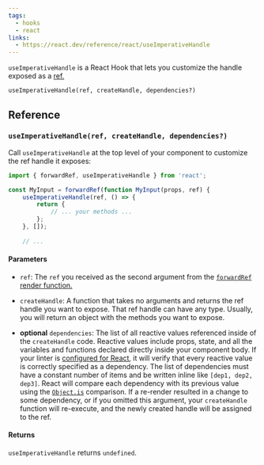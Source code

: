 ```yaml
---
tags:
  - hooks
  - react
links:
  - https://react.dev/reference/react/useImperativeHandle
---
```

`useImperativeHandle` is a React Hook that lets you customize the handle exposed as a [ref.](https://react.dev/learn/manipulating-the-dom-with-refs)

```
useImperativeHandle(ref, createHandle, dependencies?)
```

## Reference

### `useImperativeHandle(ref, createHandle, dependencies?)`

Call `useImperativeHandle` at the top level of your component to customize the ref handle it exposes:

```jsx
import { forwardRef, useImperativeHandle } from 'react';

const MyInput = forwardRef(function MyInput(props, ref) {  
	useImperativeHandle(ref, () => {    
		return {      
			// ... your methods ...    
		};  
	}, []);  
	
	// ...
```

#### Parameters
- `ref`: The `ref` you received as the second argument from the [`forwardRef` render function.](https://react.dev/reference/react/forwardRef#render-function)
- `createHandle`: A function that takes no arguments and returns the ref handle you want to expose. That ref handle can have any type. Usually, you will return an object with the methods you want to expose.

- **optional** `dependencies`: The list of all reactive values referenced inside of the `createHandle` code. Reactive values include props, state, and all the variables and functions declared directly inside your component body. If your linter is [configured for React](https://react.dev/learn/editor-setup#linting), it will verify that every reactive value is correctly specified as a dependency. The list of dependencies must have a constant number of items and be written inline like `[dep1, dep2, dep3]`. React will compare each dependency with its previous value using the [`Object.is`](https://developer.mozilla.org/en-US/docs/Web/JavaScript/Reference/Global_Objects/Object/is) comparison. If a re-render resulted in a change to some dependency, or if you omitted this argument, your `createHandle` function will re-execute, and the newly created handle will be assigned to the ref.
#### Returns

`useImperativeHandle` returns `undefined`.